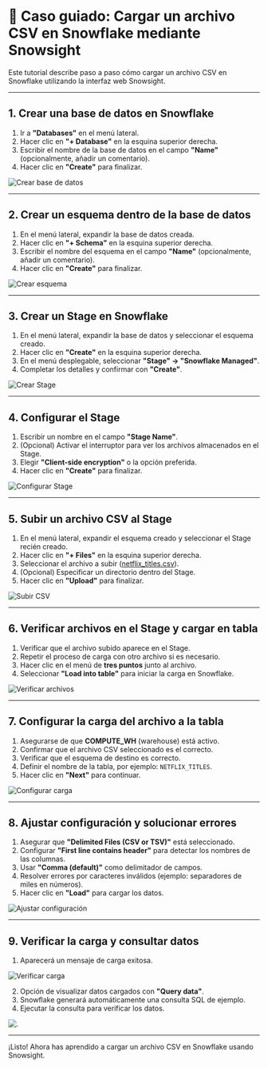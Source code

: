 # 📌 Caso guiado: Cargar un archivo CSV en Snowflake mediante Snowsight

Este tutorial describe paso a paso cómo cargar un archivo CSV en Snowflake utilizando la interfaz web Snowsight.

---

## 1. Crear una base de datos en Snowflake

1. Ir a **"Databases"** en el menú lateral.
2. Hacer clic en **"+ Database"** en la esquina superior derecha.
3. Escribir el nombre de la base de datos en el campo **"Name"** (opcionalmente, añadir un comentario).
4. Hacer clic en **"Create"** para finalizar.

![Crear base de datos](./01_introduccion_snowflake/resources/Imagen4.png)


---

## 2. Crear un esquema dentro de la base de datos

1. En el menú lateral, expandir la base de datos creada.
2. Hacer clic en **"+ Schema"** en la esquina superior derecha.
3. Escribir el nombre del esquema en el campo **"Name"** (opcionalmente, añadir un comentario).
4. Hacer clic en **"Create"** para finalizar.

![Crear esquema](./01_introduccion_snowflake/resources/Imagen5.png)

---

## 3. Crear un Stage en Snowflake

1. En el menú lateral, expandir la base de datos y seleccionar el esquema creado.
2. Hacer clic en **"Create"** en la esquina superior derecha.
3. En el menú desplegable, seleccionar **"Stage" → "Snowflake Managed"**.
4. Completar los detalles y confirmar con **"Create"**.

![Crear Stage](./01_introduccion_snowflake/resources/Imagen6.png)

---

## 4. Configurar el Stage

1. Escribir un nombre en el campo **"Stage Name"**.
2. (Opcional) Activar el interruptor para ver los archivos almacenados en el Stage.
3. Elegir **"Client-side encryption"** o la opción preferida.
4. Hacer clic en **"Create"** para finalizar.

![Configurar Stage](./01_introduccion_snowflake/resources/Imagen7.png)

---

## 5. Subir un archivo CSV al Stage

1. En el menú lateral, expandir el esquema creado y seleccionar el Stage recién creado.
2. Hacer clic en **"+ Files"** en la esquina superior derecha.
3. Seleccionar el archivo a subir ([netflix_titles.csv](resources/netflix_titles.csv)).
4. (Opcional) Especificar un directorio dentro del Stage.
5. Hacer clic en **"Upload"** para finalizar.

![Subir CSV](./01_introduccion_snowflake/resources/Imagen8.png)

---

## 6. Verificar archivos en el Stage y cargar en tabla

1. Verificar que el archivo subido aparece en el Stage.
2. Repetir el proceso de carga con otro archivo si es necesario.
3. Hacer clic en el menú de **tres puntos** junto al archivo.
4. Seleccionar **"Load into table"** para iniciar la carga en Snowflake.

![Verificar archivos](./01_introduccion_snowflake/resources/Imagen9.png)

---

## 7. Configurar la carga del archivo a la tabla

1. Asegurarse de que **COMPUTE_WH** (warehouse) está activo.
2. Confirmar que el archivo CSV seleccionado es el correcto.
3. Verificar que el esquema de destino es correcto.
4. Definir el nombre de la tabla, por ejemplo: `NETFLIX_TITLES`.
5. Hacer clic en **"Next"** para continuar.

![Configurar carga](./01_introduccion_snowflake/resources/Imagen10.png)

---

## 8. Ajustar configuración y solucionar errores

1. Asegurar que **"Delimited Files (CSV or TSV)"** está seleccionado.
2. Configurar **"First line contains header"** para detectar los nombres de las columnas.
3. Usar **"Comma (default)"** como delimitador de campos.
4. Resolver errores por caracteres inválidos (ejemplo: separadores de miles en números).
5. Hacer clic en **"Load"** para cargar los datos.

![Ajustar configuración](./01_introduccion_snowflake/resources/Imagen11.png)

---

## 9. Verificar la carga y consultar datos

1. Aparecerá un mensaje de carga exitosa.

![Verificar carga](./01_introduccion_snowflake/resources/Imagen12.png)

2. Opción de visualizar datos cargados con **"Query data"**.
3. Snowflake generará automáticamente una consulta SQL de ejemplo.
4. Ejecutar la consulta para verificar los datos.

![.](./01_introduccion_snowflake/resources/Imagen13.png)

---

¡Listo! Ahora has aprendido a cargar un archivo CSV en Snowflake usando Snowsight.
